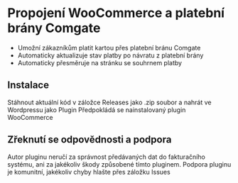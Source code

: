 # Propojení WooCommerce a platební brány Comgate
- Umožní zákazníkům platit kartou přes platební bránu Comgate
- Automaticky aktualizuje stav platby po návratu z platební brány
- Automaticky přesměruje na stránku se souhrnem platby

## Instalace

Stáhnout aktuální kód v záložce Releases jako .zip soubor a nahrát ve Wordpressu jako Plugin Předpokládá se nainstalovaný plugin WooCommerce

## Zřeknutí se odpovědnosti a podpora

Autor pluginu neručí za správnost předávaných dat do fakturačního systému, ani za jakékoliv škody způsobené tímto pluginem. Podpora pluginu je komunitní, jakékoliv chyby hlašte přes záložku Issues
